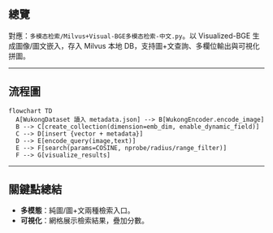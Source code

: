 ## 總覽

對應：`多模态检索/Milvus+Visual-BGE多模态检索-中文.py`。以 Visualized-BGE 生成圖像/圖文嵌入，存入 Milvus 本地 DB，支持圖+文查詢、多欄位輸出與可視化拼圖。

---

## 流程圖

```mermaid
flowchart TD
  A[WukongDataset 讀入 metadata.json] --> B[WukongEncoder.encode_image]
  B --> C[create_collection(dimension=emb_dim, enable_dynamic_field)]
  C --> D[insert {vector + metadata}]
  D --> E[encode_query(image,text)]
  E --> F[search(params=COSINE, nprobe/radius/range_filter)]
  F --> G[visualize_results]
```

---

## 關鍵點總結

- **多模態**：純圖/圖+文兩種檢索入口。
- **可視化**：網格展示檢索結果，疊加分數。



